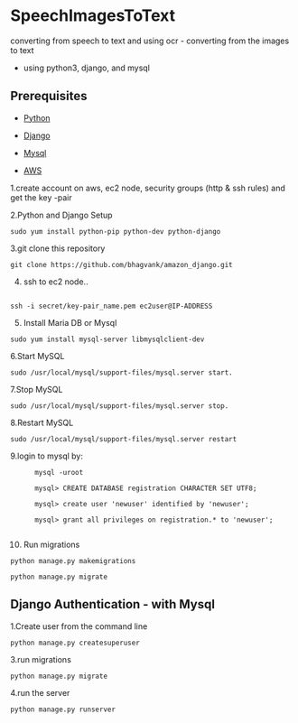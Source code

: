 # SpeechImagesToText
converting from speech to text and using ocr - converting from the images to text

  * using python3, django, and mysql
  
## Prerequisites

  * [Python](https://www.python.org/downloads/)

  * [Django](https://docs.djangoproject.com/en/2.0/topics/install/#installing-official-release)

  * [Mysql](https://dev.mysql.com/downloads/mysql/)
  
  * [AWS](https://aws.amazon.com)
  
1.create account on aws, ec2 node, security groups (http & ssh rules) and get the key -pair

2.Python and Django Setup
```
sudo yum install python-pip python-dev python-django
```

3.git clone this repository
```
git clone https://github.com/bhagvank/amazon_django.git

```

4. ssh to ec2 node..
```

ssh -i secret/key-pair_name.pem ec2user@IP-ADDRESS
```

5. Install Maria DB or Mysql 
```
sudo yum install mysql-server libmysqlclient-dev
```

6.Start MySQL
```
sudo /usr/local/mysql/support-files/mysql.server start.
```
7.Stop MySQL
```
sudo /usr/local/mysql/support-files/mysql.server stop.
```
8.Restart MySQL
```
sudo /usr/local/mysql/support-files/mysql.server restart
```
9.login to mysql by:
```
      mysql -uroot

      mysql> CREATE DATABASE registration CHARACTER SET UTF8;
      
      mysql> create user 'newuser' identified by 'newuser';

      mysql> grant all privileges on registration.* to 'newuser';
      
```  
10. Run migrations
```
python manage.py makemigrations

python manage.py migrate
```
## Django Authentication - with Mysql

1.Create user from the command line
```
python manage.py createsuperuser

```

3.run migrations
```
python manage.py migrate

```
4.run the server
```
python manage.py runserver
```


